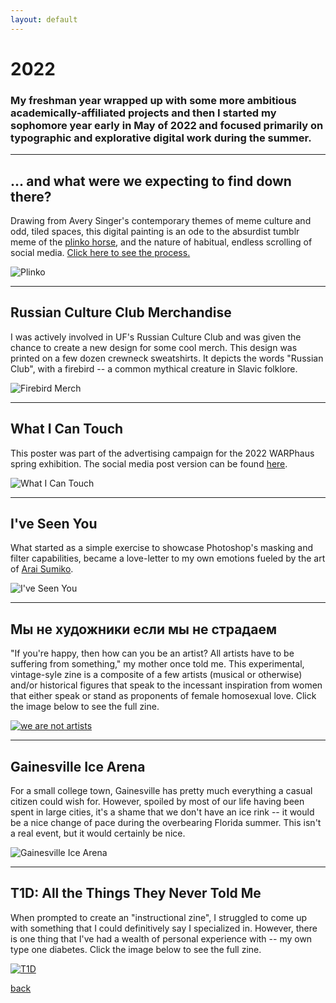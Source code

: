 ```yaml
---
layout: default
---
```


# 2022

### My freshman year wrapped up with some more ambitious academically-affiliated projects and then I started my sophomore year early in May of 2022 and focused primarily on typographic and explorative digital work during the summer.

* * * 

## ... and what were we expecting to find down there?
Drawing from Avery Singer's contemporary themes of meme culture and odd, tiled spaces, this digital painting is an ode to the absurdist tumblr meme of the [plinko horse](https://knowyourmeme.com/memes/horse-plinko), and the nature of habitual, endless scrolling of social media. [Click here to see the process.](./process_averysinger.md)

![Plinko](https://i.imgur.com/Auj4zys.jpg)

* * *

## Russian Culture Club Merchandise
I was actively involved in UF's Russian Culture Club and was given the chance to create a new design for some cool merch. This design was printed on a few dozen crewneck sweatshirts. It depicts the words "Russian Club", with a firebird -- a common mythical creature in Slavic folklore.

![Firebird Merch](https://i.imgur.com/cTvFNbj.png)

* * *

## What I Can Touch
This poster was part of the advertising campaign for the 2022 WARPhaus spring exhibition. The social media post version can be found [here](https://www.instagram.com/p/CcMADi6lukd/?igshid=MDJmNzVkMjY=).

![What I Can Touch](https://i.imgur.com/sW63sFV.png)

* * * 

## I've Seen You
What started as a simple exercise to showcase Photoshop's masking and filter capabilities, became a love-letter to my own emotions fueled by the art of [Arai Sumiko](https://twitter.com/agu_knzm?s=20&t=bSs-2HtKaeroDNVMrFUCFg).

![I've Seen You](https://i.imgur.com/FAO74M0.png)

* * *

## Мы не художники если мы не страдаем
"If you're happy, then how can you be an artist? All artists have to be suffering from something," my mother once told me. This experimental, vintage-syle zine is a composite of a few artists (musical or otherwise) and/or historical figures that speak to the incessant inspiration from women that either speak or stand as proponents of female homosexual love. Click the image below to see the full zine.

[![we are not artists](https://i.imgur.com/nJiigBX.jpg)](https://indd.adobe.com/view/1c00bf17-fb29-4245-8b2a-7a55e2e40d8b)

* * *

## Gainesville Ice Arena
For a small college town, Gainesville has pretty much everything a casual citizen could wish for. However, spoiled by most of our life having been spent in large cities, it's a shame that we don't have an ice rink -- it would be a nice change of pace during the overbearing Florida summer. This isn't a real event, but it would certainly be nice.

![Gainesville Ice Arena](https://i.imgur.com/Qf8xskz.png)

* * *

## T1D: All the Things They Never Told Me
When prompted to create an "instructional zine", I struggled to come up with something that I could definitively say I specialized in. However, there is one thing that I've had a wealth of personal experience with -- my own type one diabetes. Click the image below to see the full zine.

[![T1D](https://i.imgur.com/UlmIA14.png)](https://indd.adobe.com/view/b5a66ab3-e52f-4719-a6d6-81f616d7c024)



[back](./)


